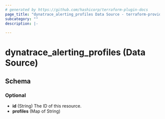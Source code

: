 ```yaml
---
# generated by https://github.com/hashicorp/terraform-plugin-docs
page_title: "dynatrace_alerting_profiles Data Source - terraform-provider-dynatrace"
subcategory: ""
description: |-
  
---
```


# dynatrace_alerting_profiles (Data Source)





<!-- schema generated by tfplugindocs -->
## Schema

### Optional

- **id** (String) The ID of this resource.
- **profiles** (Map of String)


